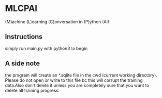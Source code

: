 # MLCPAI
(M)achine (L)earning (C)onversation in (P)ython (AI)

## Instructions
simply run main.py with python3 to begin

## A side note
the program will create an *.sqlite file in the cwd (current working directory). Please do not open or write to this file bc this will corrupt the training data.Also don't delete it unless you are completely sure that you want to delete all training progress.